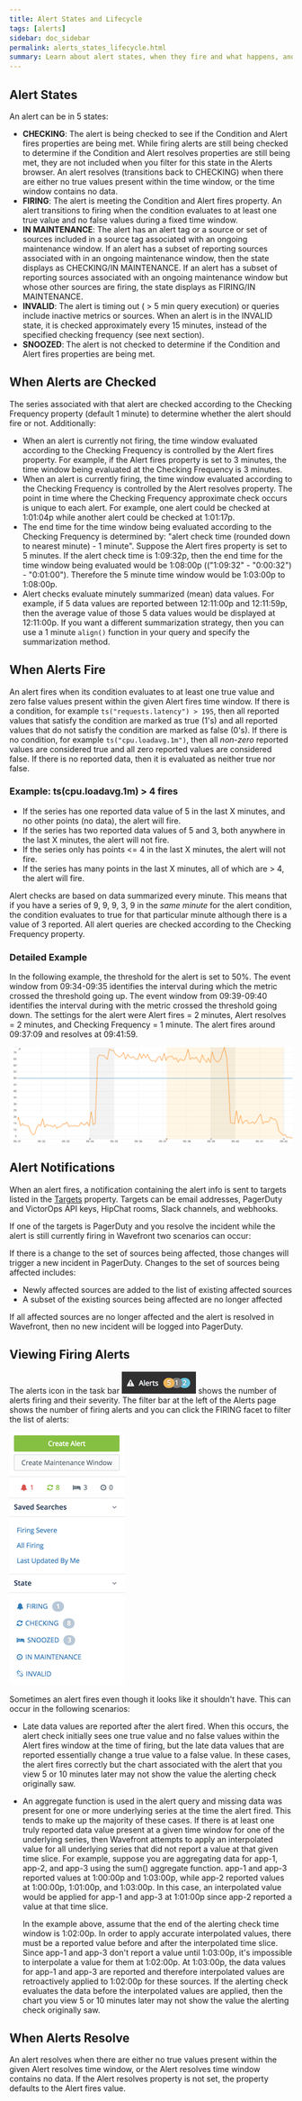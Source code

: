 ```yaml
---
title: Alert States and Lifecycle
tags: [alerts]
sidebar: doc_sidebar
permalink: alerts_states_lifecycle.html
summary: Learn about alert states, when they fire and what happens, and how they resolve.
---
```


## Alert States

An alert can be in 5 states:

- **CHECKING**: The alert is being checked to see if the Condition and Alert fires properties are being met. While firing alerts are still being checked to determine if the Condition and Alert resolves properties are still being met, they are not included when you filter for this state in the Alerts browser.  An alert resolves (transitions back to CHECKING) when there are either no true values present within the time window, or the time window contains no data.
- **FIRING**: The alert is meeting the Condition and Alert fires property. An alert transitions to firing when the condition evaluates to at least one true value and no false values during a fixed time window.
- **IN MAINTENANCE**: The alert has an alert tag or a source or set of sources included in a source tag associated with an ongoing maintenance window. If an alert has a subset of reporting sources associated with in an ongoing maintenance window, then the state displays as CHECKING/IN MAINTENANCE. If an alert has a subset of reporting sources associated with an ongoing maintenance window but whose other sources are firing, the state displays as FIRING/IN MAINTENANCE.
- **INVALID**: The alert is timing out ( > 5 min query execution) or queries include inactive metrics or sources. When an alert is in the INVALID state, it is checked approximately every 15 minutes, instead of the specified checking frequency (see next section).
- **SNOOZED**: The alert is not checked to determine if the Condition and Alert fires properties are being met.

## When Alerts are Checked

The series associated with that alert are checked according to the Checking Frequency property (default 1 minute) to determine whether the alert should fire or not. Additionally:

- When an alert is currently not firing, the time window evaluated according to the Checking Frequency is controlled by the Alert fires property. For example, if the Alert fires property is set to 3 minutes, the time window being evaluated at the Checking Frequency is 3 minutes.
- When an alert is currently firing, the time window evaluated according to the Checking Frequency is controlled by the Alert resolves property. The point in time where the Checking Frequency approximate check occurs is unique to each alert. For example, one alert could be checked at 1:01:04p while another alert could be checked at 1:01:17p.
- The end time for the time window being evaluated according to the Checking Frequency is determined by: "alert check time (rounded down to nearest minute) - 1 minute". Suppose the Alert fires property is set to 5 minutes. If the alert check time is 1:09:32p, then the end time for the time window being evaluated would be 1:08:00p (("1:09:32" - "0:00:32") - "0:01:00"). Therefore the 5 minute time window would be 1:03:00p to 1:08:00p.
- Alert checks evaluate minutely summarized (mean) data values. For example, if 5 data values are reported between 12:11:00p and 12:11:59p, then the average value of those 5 data values would be displayed at 12:11:00p. If you want a different summarization strategy, then you can use a 1 minute `align()` function in your query and specify the summarization method.

## When Alerts Fire

An alert fires when its condition evaluates to at least one true value and zero false values present within the given Alert fires time window. If there is a condition, for example `ts("requests.latency") > 195`, then all reported values that satisfy the condition are marked as true (1's) and all reported values that do not satisfy the condition are marked as false (0's). If there is no condition, for example `ts("cpu.loadavg.1m")`, then all _non-zero_ reported values are considered true and all zero reported values are considered false. If there is no reported data, then it is evaluated as neither true nor false.

### Example: ts(cpu.loadavg.1m) > 4 fires
- If the series has one reported data value of 5 in the last X minutes, and no other points (no data), the alert will fire.
- If the series has two reported data values of 5 and 3, both anywhere in the last X minutes, the alert will not fire.
- If the series only has points <= 4 in the last X minutes, the alert will not fire.
- If the series has many points in the last X minutes, all of which are > 4, the alert will fire.

Alert checks are based on data summarized every minute.  This means that if you have a series of 9, 9, 9, 3, 9 in the _same minute_ for the alert condition, the condition evaluates to true for that particular minute although there is a value of 3 reported. All alert queries are checked according to the Checking Frequency property.

###  Detailed Example

In the following example, the threshold for the alert is set to 50%. The event window from 09:34-09:35 identifies the interval during which the metric crossed the threshold going up. The event window from 09:39-09:40 identifies the interval during with the metric crossed the threshold going down. The settings for the alert were Alert fires = 2 minutes, Alert resolves = 2 minutes, and Checking Frequency = 1 minute. The alert fires around 09:37:09 and resolves at 09:41:59.

![Alert fires](images/alert_fire.png)

## Alert Notifications

When an alert fires, a notification containing the alert info is sent to targets listed in the [Targets](alerts_creating.html#alert-properties) property. Targets can be email addresses, PagerDuty and VictorOps API keys, HipChat rooms, Slack channels, and webhooks.

If one of the targets is PagerDuty and you resolve the incident while the alert is still currently firing in Wavefront two scenarios can occur:

If there is a change to the set of sources being affected, those changes will trigger a new incident in PagerDuty. Changes to the set of sources being affected includes:

- Newly affected sources are added to the list of existing affected sources 
- A subset of the existing sources being affected are no longer affected

If all affected sources are no longer affected and the alert is resolved in Wavefront, then no new incident will be logged into PagerDuty.

## Viewing Firing Alerts

The alerts icon in the task bar ![number of alerts](images/alerts.png#inline) shows the number of alerts firing and their severity. The filter bar at the left of the Alerts page shows the number of firing alerts and you can click the FIRING facet to filter the list of alerts:

![Tag path](images/alerts_filter.png)


Sometimes an alert fires even though it looks like it shouldn't have. This can occur in the following scenarios:

- Late data values are reported after the alert fired. When this occurs, the alert check initially sees one true value and no false values within the Alert fires window at the time of firing, but the late data values that are reported essentially change a true value to a false value. In these cases, the alert fires correctly but the chart associated with the alert that you view 5 or 10 minutes later may not show the value the alerting check originally saw.
- An aggregate function is used in the alert query and missing data was present for one or more underlying series at the time the alert fired. This tends to make up the majority of these cases. If there is at least one truly reported data value present at a given time window for one of the underlying series, then Wavefront attempts to apply an interpolated value for all underlying series that did not report a value at that given time slice. For example, suppose you are aggregating data for app-1, app-2, and app-3 using the sum() aggregate function. app-1 and app-3 reported values at 1:00:00p and 1:03:00p, while app-2 reported values at 1:00:00p, 1:01:00p, and 1:03:00p. In this case, an interpolated value would be applied for app-1 and app-3 at 1:01:00p since app-2 reported a value at that time slice.

  In the example above, assume that the end of the alerting check time window is 1:02:00p. In order to apply accurate interpolated values, there must be a reported value before and after the interpolated time slice. Since app-1 and app-3 don't report a value until 1:03:00p, it's impossible to interpolate a value for them at 1:02:00p. At 1:03:00p, the data values for app-1 and app-3 are reported and therefore interpolated values are retroactively applied to 1:02:00p for these sources. If the alerting check evaluates the data before the interpolated values are applied, then the chart you view 5 or 10 minutes later may not show the value the alerting check originally saw.

## When Alerts Resolve

An alert resolves when there are either no true values present within the given Alert resolves time window, or the Alert resolves time window contains no data. If the Alert resolves property is not set, the property defaults to the Alert fires value.



